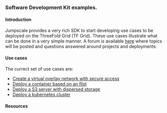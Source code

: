 ### Software Development Kit examples.

#### Introduction
Jumpscale provides a very rich SDK to start developing use cases to be deployed on the ThreeFold Grid (TF Grid).  These use cases illustrate what can be done in a very simple manner.  A forum is available [here](https://forum.threefold.io/) where topics will be posted and questions answered around projects and deployments.

#### Use cases
The currect set of use cases are:
- [Create a virtual overlay network with secure access](./network/README.md)
- [Deploy a container based on an flist](./flist/README.md)
- [Deploy a S3 server with dispersed storage](./s3_server/README.md)
- [Deploy a kubernetes cluster](./kubernetes_cluster/README.md)

#### Resources
